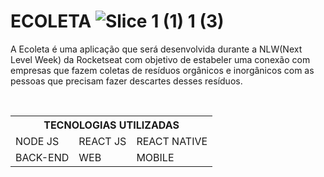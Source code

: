 # ECOLETA ![Slice 1 (1) 1 (3)](https://user-images.githubusercontent.com/47863213/83691322-5bc68300-a5c8-11ea-9ae3-967dc5cfb7b2.png)


<p>A Ecoleta é uma aplicação que será desenvolvida durante a NLW(Next Level Week) da Rocketseat com objetivo de estabeler uma conexão com empresas que fazem coletas de resíduos orgânicos e inorgânicos com as pessoas que precisam fazer descartes desses resíduos.</p>

</br>

<table>
  <tr>
    <th colspan="3">
      TECNOLOGIAS UTILIZADAS
    </th>
  </tr>
  <tr>
    <td>
      NODE JS
    </td>
    <td>
      REACT JS
    </td>
    <td>
      REACT NATIVE
    </td>
  </tr>
  <tr>
    <td>
      BACK-END
    </td>
    <td>
      WEB
    </td>
    <td>
      MOBILE
    </td>
  </tr>
</table>
